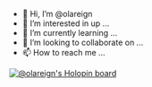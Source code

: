 - 👋 Hi, I’m @olareign
- 👀 I’m interested in up ...
- 🌱 I’m currently learning ...
- 💞️ I’m looking to collaborate on ...
- 📫 How to reach me ...

<!---
olareign/olareign is a ✨ special ✨ repository because its `README.md` (this file) appears on your GitHub profile.
You can click the Preview link to take a look at your changes.
--->
[![@olareign's Holopin board](https://holopin.me/olareign)](https://holopin.io/@olareign)
